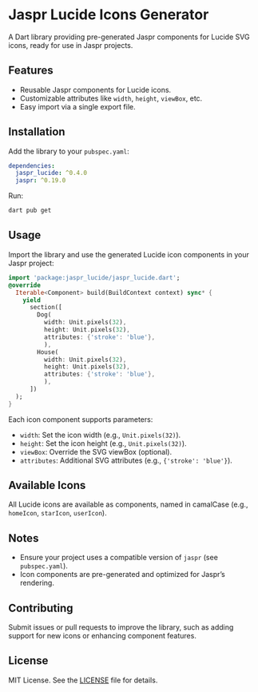# Jaspr Lucide Icons Generator

A Dart library providing pre-generated Jaspr components for Lucide SVG icons, ready for use in Jaspr projects.

## Features

- Reusable Jaspr components for Lucide icons.
- Customizable attributes like `width`, `height`, `viewBox`, etc.
- Easy import via a single export file.

## Installation

Add the library to your `pubspec.yaml`:

```yaml
dependencies:
  jaspr_lucide: ^0.4.0
  jaspr: ^0.19.0
```

Run:

```bash
dart pub get
```

## Usage

Import the library and use the generated Lucide icon components in your Jaspr project:

```dart
import 'package:jaspr_lucide/jaspr_lucide.dart';
@override
  Iterable<Component> build(BuildContext context) sync* {
    yield
      section([
        Dog(
          width: Unit.pixels(32),
          height: Unit.pixels(32),
          attributes: {'stroke': 'blue'},
          ),
        House(
          width: Unit.pixels(32),
          height: Unit.pixels(32),
          attributes: {'stroke': 'blue'},
          ),
      ])
  );
}
```

Each icon component supports parameters:
- `width`: Set the icon width (e.g., `Unit.pixels(32)`).
- `height`: Set the icon height (e.g., `Unit.pixels(32)`).
- `viewBox`: Override the SVG viewBox (optional).
- `attributes`: Additional SVG attributes (e.g., `{'stroke': 'blue'}`).

## Available Icons

All Lucide icons are available as components, named in camalCase (e.g., `homeIcon`, `starIcon`, `userIcon`).

## Notes

- Ensure your project uses a compatible version of `jaspr` (see `pubspec.yaml`).
- Icon components are pre-generated and optimized for Jaspr’s rendering.

## Contributing

Submit issues or pull requests to improve the library, such as adding support for new icons or enhancing component features.

## License

MIT License. See the [LICENSE](LICENSE) file for details.

